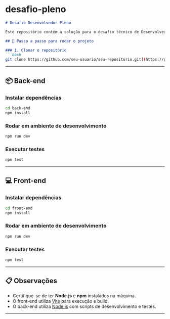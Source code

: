 # desafio-pleno

````markdown
# Desafio Desenvolvedor Pleno

Este repositório contém a solução para o desafio técnico de Desenvolvedor Pleno, composto por back-end e front-end independentes.

## 🚀 Passo a passo para rodar o projeto

### 1. Clonar o repositório
```bash
git clone https://github.com/seu-usuario/seu-repositorio.git](https://github.com/JulianAlves006/desafio-pleno.git
````

---

## 📦 Back-end

### Instalar dependências

```bash
cd back-end
npm install
```

### Rodar em ambiente de desenvolvimento

```bash
npm run dev
```

### Executar testes

```bash
npm test
```

---

## 💻 Front-end

### Instalar dependências

```bash
cd front-end
npm install
```

### Rodar em ambiente de desenvolvimento

```bash
npm run dev
```

### Executar testes

```bash
npm test
```

---

## 📋 Observações

* Certifique-se de ter **Node.js** e **npm** instalados na máquina.
* O front-end utiliza [Vite](https://vitejs.dev/) para execução e build.
* O back-end utiliza [Node.js](https://nodejs.org/) com scripts de desenvolvimento e testes.

---
